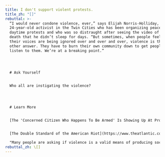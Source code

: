 ```yaml
---
title: I don't support violent protests.
title_zh: "[]"
rebuttal: >-
  “I would never condone violence, ever,” says Elijah Norris-Holliday, a
  24-year-old activist in the Twin Cities who has been organizing peaceful
  daytime protests and who was so distraught after seeing the video of Floyd’s
  death that he didn’t sleep for days. “But sometimes, when people feel like
  their voices are being ignored over and over and over, violence is the only
  other answer. They have to burn their own community down to get people to
  listen to them. We’re at a breaking point.”




  # Ask Yourself


  Who all are instigating the violence?




  # Learn More


  [The 'Concerned Citizen Who Happens To Be Armed' Is Showing Up At Protests (NPR)](https://www.npr.org/sections/live-updates-protests-for-racial-justice/2020/06/10/873751544/the-concerned-citizen-who-happens-to-be-armed-is-showing-up-at-protests)


  [The Double Standard of the American Riot](https://www.theatlantic.com/culture/archive/2020/06/riots-are-american-way-george-floyd-protests/612466/) (The Atlantic)\

  "Many people are asking if violence is a valid means of producing social change. The hard and historical answer is yes. Riots have a way of magnifying not merely the flaws in the system, but also the strength of those in power."
rebuttal_zh: \[]
---
```

